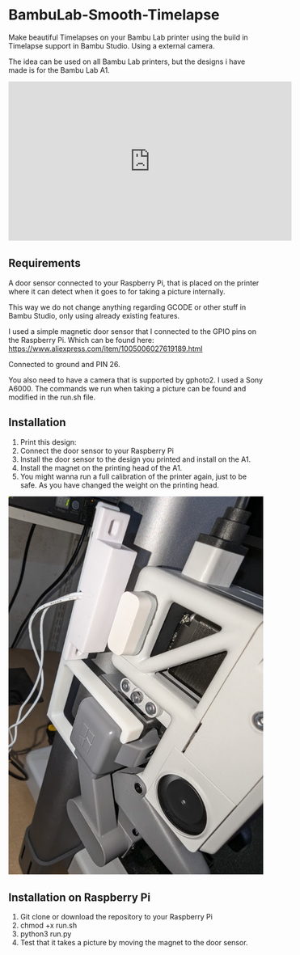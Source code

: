 # BambuLab-Smooth-Timelapse
Make beautiful Timelapses on your Bambu Lab printer using the build in Timelapse support in Bambu Studio. Using a external camera.

The idea can be used on all Bambu Lab printers, but the designs i have made is for the Bambu Lab A1.

<iframe width="560" height="315" src="https://www.youtube.com/embed/zzbIBHHvKSc" frameborder="0" allowfullscreen></iframe>

## Requirements
A door sensor connected to your Raspberry Pi, that is placed on the printer where it can detect when it goes to for taking a picture internally. 

This way we do not change anything regarding GCODE or other stuff in Bambu Studio, only using already existing features.

I used a simple magnetic door sensor that I connected to the GPIO pins on the Raspberry Pi. Which can be found here: https://www.aliexpress.com/item/1005006027619189.html

Connected to ground and PIN 26.

You also need to have a camera that is supported by gphoto2. I used a Sony A6000. The commands we run when taking a picture can be found and modified in the run.sh file.

## Installation
1. Print this design: 
2. Connect the door sensor to your Raspberry Pi
3. Install the door sensor to the design you printed and install on the A1.
4. Install the magnet on the printing head of the A1.
5. You might wanna run a full calibration of the printer again, just to be safe. As you have changed the weight on the printing head.

![A1 Door Sensor](pictures/A1-DoorSensor.png)

## Installation on Raspberry Pi
1. Git clone or download the repository to your Raspberry Pi
2. chmod +x run.sh
3. python3 run.py
4. Test that it takes a picture by moving the magnet to the door sensor.